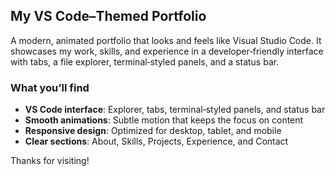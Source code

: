 ## My VS Code–Themed Portfolio

A modern, animated portfolio that looks and feels like Visual Studio Code. It showcases my work, skills, and experience in a developer‑friendly interface with tabs, a file explorer, terminal‑styled panels, and a status bar.

### What you’ll find
- **VS Code interface**: Explorer, tabs, terminal‑styled panels, and status bar
- **Smooth animations**: Subtle motion that keeps the focus on content
- **Responsive design**: Optimized for desktop, tablet, and mobile
- **Clear sections**: About, Skills, Projects, Experience, and Contact

Thanks for visiting! 